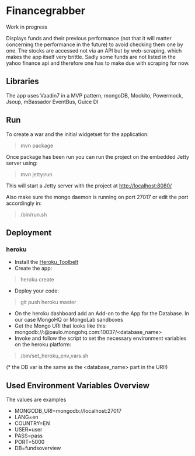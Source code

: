 # Financegrabber

Work in progress

Displays funds and their previous performance (not that it will matter concerning the performance in the future) to avoid checking them one by one. The stocks are accessed not via an API but by web-scraping, which makes the app itself very brittle. Sadly some funds are not listed in the yahoo finance api and therefore one has to make due with scraping for now.

## Libraries
The app uses Vaadin7 in a MVP pattern, mongoDB, Mockito, Powermock, Jsoup, mBassador EventBus, Guice DI

## Run

To create a war and the initial widgetset for the application:
> mvn package

Once package has been run you can run the project on the embedded Jetty server using:
> mvn jetty:run

This will start a Jetty server with the project at [http://localhost:8080/](http://localhost:8080/)

Also make sure the mongo daemon is running on port 27017 or edit the port accordingly in:
> /bin/run.sh

## Deployment
### heroku

* Install the [Heroku_Toolbelt](https://toolbelt.heroku.com)
* Create the app:

> heroku create

* Deploy your code:

> git push heroku master

* On the heroku dashboard add an Add-on to the App for the Database. In our case MongoHQ or MongoLab sandboxes
* Get the Mongo URI that looks like this: mongodb://<user>:<password>@paulo.mongohq.com:10037/<database_name>
* Invoke and follow the script to set the necessary environment variables on the heroku platform:

> /bin/set_heroku_env_vars.sh

(* the DB var is the same as the <database_name> part in the URI!)

## Used Environment Variables Overview
The values are examples

* MONGODB_URI=mongodb://localhost:27017
* LANG=en
* COUNTRY=EN
* USER=user
* PASS=pass
* PORT=5000
* DB=fundsoverview
